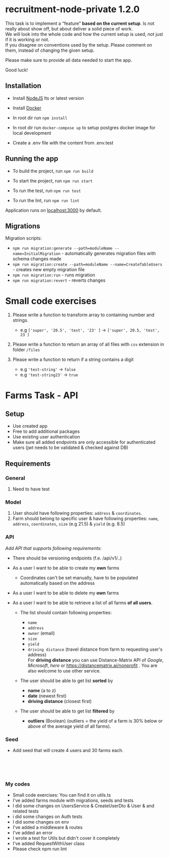 # recruitment-node-private 1.2.0

This task is to implement a “feature” **based on the current setup**. Is not really about show off, but about deliver a solid piece of work.<br/>
We will look into the whole code and how the current setup is used, not just if it is working or not.<br/>
If you disagree on conventions used by the setup. Please comment on them, instead of changing the given setup.

Please make sure to provide all data needed to start the app.

Good luck!

## Installation

- Install [NodeJS](https://nodejs.org/en/) lts or latest version
- Install [Docker](https://www.docker.com/get-started/)

- In root dir run `npm install`
- In root dir run `docker-compose up` to setup postgres docker image for local development

- Create a .env file with the content from .env.test

## Running the app

- To build the project, run `npm run build`
- To start the project, run `npm run start`

- To run the test, run `npm run test`
- To run the lint, run `npm run lint`

Application runs on [localhost:3000](http://localhost:3000) by default.

## Migrations

Migration scripts:

- `npm run migration:generate --path=moduleName --name=InitialMigration` - automatically generates migration files with
  schema changes made
- `npm run migration:create --path=moduleName --name=CreateTableUsers` - creates new empty migration file
- `npm run migration:run` - runs migration
- `npm run migration:revert` - reverts changes

# Small code exercises

1. Please write a function to transform array to containing number and strings.

    - e.g `['super', '20.5', 'test', '23' ]` -> `['super', 20.5, 'test', 23 ]`

2. Please write a function to return an array of all files with `csv` extension in folder `/files`

3. Please write a function to return if a string contains a digit
    - e.g `'test-string'` -> `false`
    - e.g `'test-string23'` -> `true`

# Farms Task - API

## Setup

- Use created app
- Free to add additional packages
- Use existing user authentication
- Make sure all added endpoints are only accessible for authenticated users (jwt needs to be validated & checked against DB)

## Requirements

### General

1. Need to have test

### Model

1. User should have following properties: `address` & `coordinates`. 
2. Farm should belong to specific user & have following properties: `name`,  `address`, `coordinates`, `size` (e.g 21.5) & `yield` (e.g. 8.5)

### API

_Add API that supports following requirements:_

- There should be versioning endpoints (f.e. /api/v1/..)

- As a user I want to be able to create my **own** farms
    - Coordinates can't be set manually, have to be populated automatically based on the address

- As a user I want to be able to delete my **own** farms

- As a user I want to be able to retrieve a list of all farms **of all users**.
    - The list should contain following properties: 
      - `name`
      - `address`
      - `owner` (email)
      - `size`
      - `yield`
      - `driving distance` (travel distance from farm to requesting user's address)<br/>
          For **driving distance** you can use Distance-Matrix API of *Google*, *Microsoft*, *here* or https://distancematrix.ai/nonprofit .
          You are also welcome to use other service.

    - The user should be able to get list **sorted** by
        - **name** (a to z)
        - **date** (newest first)
        - **driving distance** (closest first)

    - The user should be able to get list **filtered** by
        - **outliers** (Boolean) (outliers = the yield of a farm is 30% below or above of the average yield of all farms).

### Seed

- Add seed that will create 4 users and 30 farms each.

<br/>
<br/>
<br/>

### My codes
- Small code exercises: You can find it on utils.ts
- I've added farms module with migrations, seeds and tests
- I did some changes on UsersService & CreateUserDto & User & and related tests
- i did some changes on Auth tests
- I did some changes on env
- I've added a middleware & routes
- I've added an error
- I wrote a test for Utils but didn't cover it completely
- I've added RequestWithUser class
- Please check npm run lint